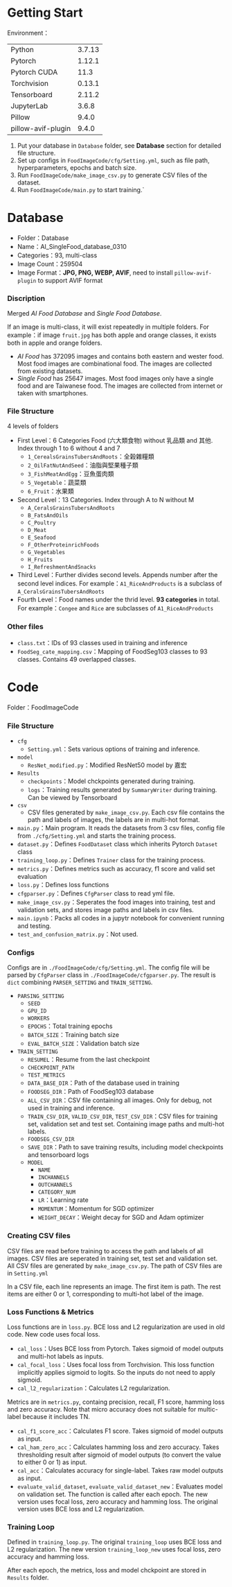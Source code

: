 # Getting Start 

Environment：
<table>
    <tr>
        <td>Python</td>
        <td>3.7.13</td> </tr>
    <tr>
        <td>Pytorch</td>
        <td>1.12.1</td> </tr>
    <tr>
        <td>Pytorch CUDA</td>
        <td>11.3</td> </tr>
    <tr>
        <td>Torchvision</td>
        <td>0.13.1</td>
    </tr>
    <tr>
        <td>Tensorboard</td>
        <td>2.11.2</td>
    </tr>
    <tr>
        <td>JupyterLab</td>
        <td>3.6.8</td>
    </tr>
    <tr>
        <td>Pillow</td>
        <td>9.4.0</td>
    </tr>
    <tr>
        <td>pillow-avif-plugin</td>
        <td>9.4.0</td>
    </tr>
</table>


1. Put your database in `Database` folder, see **Database** section for detailed file structure.
2. Set up configs in `FoodImageCode/cfg/Setting.yml`, such as file path, hyperparameters, epochs and batch size.
3. Run `FoodImageCode/make_image_csv.py` to generate CSV files of the dataset.
4. Run `FoodImageCode/main.py` to start training.`

# Database

- Folder：Database
- Name：AI_SingleFood_database_0310
- Categories：93, multi-class
- Image Count：259504
- Image Format：**JPG, PNG, WEBP, AVIF**, need to install `pillow-avif-plugin` to support AVIF format

### Discription
Merged *AI Food Database* and *Single Food Database*.

If an image is multi-class, it will exist repeatedly in multiple folders. For example：if image `fruit.jpg` has both apple and orange classes, it exists both in apple and orange folders.
- *AI Food* has 372095 images and contains both eastern and wester food. Most food images are combinational food. The images are collected from existing datasets.
- *Single Food* has 25647 images. Most food images only have a single food and are Taiwanese food. The images are collected from internet or taken with smartphones.

### File Structure
4 levels of folders
- First Level：6 Categories Food (六大類食物) without 乳品類 and 其他. Index through 1 to 6 without 4 and 7
    - `1_CerealsGrainsTubersAndRoots`：全榖雜糧類
    - `2_OilFatNutAndSeed`：油脂與堅果種子類
    - `3_FishMeatAndEgg`：豆魚蛋肉類
    - `5_Vegetable`：蔬菜類
    - `6_Fruit`：水果類
- Second Level：13 Categories. Index through A to N without M
    - `A_CeralsGrainsTubersAndRoots`
    - `B_FatsAndOils`
    - `C_Poultry`
    - `D_Meat`
    - `E_Seafood`
    - `F_OtherProteinrichFoods`
    - `G_Vegetables`
    - `H_Fruits`
    - `I_RefreshmentAndSnacks`
- Third Level：Further divides second levels. Appends number after the second level indices. For example：`A1_RiceAndProducts` is a subclass of `A_CeralsGrainsTubersAndRoots`
- Fourth Level：Food names under the thrid level. **93 categories** in total. For example：`Congee` and `Rice` are subclasses of `A1_RiceAndProducts`

### Other files
- `class.txt`：IDs of 93 classes used in training and inference
- `FoodSeg_cate_mapping.csv`：Mapping of FoodSeg103 classes to 93 classes. Contains 49 overlapped classes.


# Code

Folder：FoodImageCode

### File Structure

- `cfg`
    - `Setting.yml`：Sets various options of training and inference.
- `model`
    - `ResNet_modified.py`：Modified ResNet50 model by 嘉宏
- `Results`
    - `checkpoints`：Model chckpoints generated during training.
    - `logs`：Training results generated by `SummaryWriter` during training. Can be viewed by Tensorboard
- `csv`
    - CSV files generated by `make_image_csv.py`. Each csv file contains the path and labels of images, the labels are in multi-hot format.
- `main.py`：Main program. It reads the datasets from 3 csv files, config file from `./cfg/Setting.yml` and starts the training process.
- `dataset.py`：Defines `FoodDataset` class which inherits Pytorch `Dataset` class
- `training_loop.py`：Defines `Trainer` class for the training process.
- `metrics.py`：Defines metrics such as accuracy, f1 score and valid set evaluation
- `loss.py`：Defines loss functions
- `cfgparser.py`：Defines `CfgParser` class to read yml file.
- `make_image_csv.py`：Seperates the food images into training, test and validation sets, and stores image paths and labels in csv files.
- `main.ipynb`：Packs all codes in a jupytr notebook for convenient running and testing.
- `test_and_confusion_matrix.py`：Not used.

### Configs

Configs are in `./FoodImageCode/cfg/Setting.yml`. The config file will be parsed by `CfgParser` class in `./FoodImageCode/cfgparser.py`.
The result is `dict` combining `PARSER_SETTING` and `TRAIN_SETTING`.

- `PARSING_SETTING`
    - `SEED`
    - `GPU_ID`
    - `WORKERS`
    - `EPOCHS`：Total training epochs
    - `BATCH_SIZE`：Training batch size
    - `EVAL_BATCH_SIZE`：Validation batch size
- `TRAIN_SETTING`
    - `RESUMEL`：Resume from the last checkpoint
    - `CHECKPOINT_PATH`
    - `TEST_METRICS`
    - `DATA_BASE_DIR`：Path of the database used in training
    - `FOODSEG_DIR`：Path of FoodSeg103 database
    - `ALL_CSV_DIR`：CSV file containing all images. Only for debug, not used in training and inference.
    - `TRAIN_CSV_DIR`, `VALID_CSV_DIR`, `TEST_CSV_DIR`：CSV files for training set, validation set and test set. Containing image paths and multi-hot labels.
    - `FOODSEG_CSV_DIR`
    - `SAVE_DIR`：Path to save training results, including model checkpoints and tensorboard logs
    - `MODEL`
        - `NAME`
        - `INCHANNELS`
        - `OUTCHANNELS`
        - `CATEGORY_NUM`
        - `LR`：Learning rate
        - `MOMENTUM`：Momentum for SGD optimizer
        - `WEIGHT_DECAY`：Weight decay for SGD and Adam optimizer

### Creating CSV files

CSV files are read before training to access the path and labels of all images. CSV files are seperated in training set, test set and validation set. All CSV files are generated by `make_image_csv.py`. The path of CSV files are in `Setting.yml`

In a CSV file, each line represents an image. The first item is path. The rest items are either 0 or 1, corresponding to multi-hot label of the image.

### Loss Functions & Metrics

Loss functions are in `loss.py`. BCE loss and L2 regularization are used in old code. New code uses focal loss.

- `cal_loss`：Uses BCE loss from Pytorch. Takes sigmoid of model outputs and multi-hot labels as inputs.
- `cal_focal_loss`：Uses focal loss from Torchvision. This loss function implicitly applies sigmoid to logits. So the inputs do not need to apply sigmoid.
- `cal_l2_regularization`：Calculates L2 regularization.

Metrics are in `metrics.py`, containg precision, recall, F1 score, hamming loss and zero accuracy. Note that micro accuracy does not suitable for multic-label because it includes TN.

- `cal_f1_score_acc`：Calculates F1 score. Takes sigmoid of model outputs as input.
- `cal_ham_zero_acc`：Calculates hamming loss and zero accuracy. Takes thresholding result after sigmoid of model outputs (to convert the value to either 0 or 1) as input.
- `cal_acc`：Calculates accuracy for single-label. Takes raw model outputs as input.
- `evaluate_valid_dataset`, `evaluate_valid_dataset_new`：Evaluates model on validation set. The function is called after each epoch. The new version uses focal loss, zero accuracy and hamming loss. The original version uses BCE loss and L2 regularization.

### Training Loop

Defined in `training_loop.py`. The original `training_loop` uses BCE loss and L2 regularization. The new version `training_loop_new` uses focal loss, zero accuracy and hamming loss.

After each epoch, the metrics, loss and model chckpoint are stored in `Results` folder.
